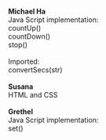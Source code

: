 <b>Michael Ha</b>					<br/>
Java Script implementation:			<br/>
countUp()							<br/>
countDown()							<br/>
stop()								<br/>
									<br/>
Imported:							<br/>
convertSecs(str)					<br/>
									<br/>
<b>Susana</b>						<br/>
HTML and CSS						<br/>
									<br/>
<b>Grethel</b>						<br/>
Java Script implementation:			<br/>
set()								<br/>